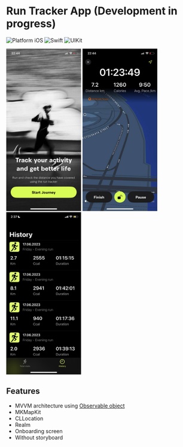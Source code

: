 # Run Tracker App (Development in progress)

![Platform iOS](https://img.shields.io/badge/platform-iOS-blue.svg)
![Swift](https://img.shields.io/badge/-Swift-orange.svg)
![UIKit](https://img.shields.io/badge/-UIKit-purple.svg)

<img src="https://github.com/032nnxkitty/RunTrackerApp-iOS/blob/main/Screenshots/onboarding.jpg" width="200"> <img src="https://github.com/032nnxkitty/RunTrackerApp-iOS/blob/main/Screenshots/session.jpg" width="200"> <img src="https://github.com/032nnxkitty/RunTrackerApp-iOS/blob/main/Screenshots/history.png" width="200">

## Features
- MVVM architecture using [Observable object](https://github.com/032nnxkitty/RunTrackerApp-iOS/blob/main/RunTracker/SupportingFiles/ObservableObject.swift)
- MKMapKit
- CLLocation
- Realm
- Onboarding screen
- Without storyboard


